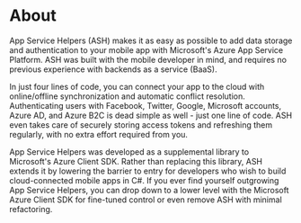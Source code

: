 # About

App Service Helpers (ASH) makes it as easy as possible to add data storage and authentication to your mobile app with Microsoft's Azure App Service Platform. ASH was built with the mobile developer in mind, and requires no previous experience with backends as a service (BaaS).

In just four lines of code, you can connect your app to the cloud with online/offline synchronization and automatic conflict resolution. Authenticating users with Facebook, Twitter, Google, Microsoft accounts, Azure AD, and Azure B2C is dead simple as well - just one line of code. ASH even takes care of securely storing access tokens and refreshing them regularly, with no extra effort required from you.

App Service Helpers was developed as a supplemental library to Microsoft's Azure Client SDK. Rather than replacing this library, ASH extends it by lowering the barrier to entry for developers who wish to build cloud-connected mobile apps in C#. If you ever find yourself outgrowing App Service Helpers, you can drop down to a lower level with the Microsoft Azure Client SDK for fine-tuned control or even remove ASH with minimal refactoring.

